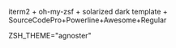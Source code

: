 iterm2 + oh-my-zsf + solarized dark template + SourceCodePro+Powerline+Awesome+Regular 

ZSH_THEME="agnoster"
